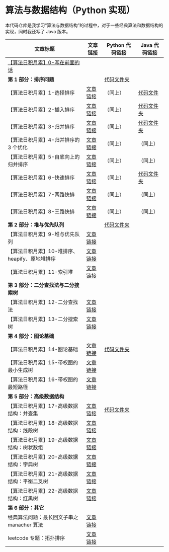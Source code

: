 # 算法与数据结构（Python 实现）

本代码仓库是我学习“算法与数据结构”的过程中，对于一些经典算法和数据结构的实现，同时我还写了 Java 版本。





| 文章标题                                                     | 文章链接                                                     | Python 代码链接                                              | Java 代码链接                                                |
| ------------------------------------------------------------ | ------------------------------------------------------------ | ------------------------------------------------------------ | ------------------------------------------------------------ |
| [【算法日积月累】0-写在前面的话](https://www.liwei.party/2019/01/01/algorithms-and-data-structures/introduction/) |                                                              |                                                              |                                                              |
| **第 1 部分：排序问题**                                      |                                                              | [代码文件夹](https://github.com/liweiwei1419/Algorithms-Learning-Python/tree/master/sort) |                                                              |
| 【算法日积月累】1-选择排序                                   | [文章链接](https://www.liwei.party/2019/01/02/algorithms-and-data-structures/selection-sort/) | （同上）                                                     | [代码文件](https://github.com/liweiwei1419/Algorithms-Learning-Java/blob/master/01-Selection-Sort/src/SelectSort.java) |
| 【算法日积月累】2-插入排序                                   | [文章链接](https://www.liwei.party/2019/01/03/algorithms-and-data-structures/insert-sort/) | （同上）                                                     | [代码文件夹](https://github.com/liweiwei1419/Algorithms-Learning-Java/tree/master/02-Insertion-Sort/src) |
| 【算法日积月累】3-归并排序                                   | [文章链接](https://www.liwei.party/2019/01/04/algorithms-and-data-structures/merge-sort/) | （同上）                                                     | [代码文件夹](https://github.com/liweiwei1419/Algorithms-Learning-Java/tree/master/03-Merge-Sort/src) |
| 【算法日积月累】4-归并排序的 3 个优化                        | [文章链接](https://www.liwei.party/2019/01/05/algorithms-and-data-structures/merge-sort-optimize/) | （同上）                                                     | （同上）                                                     |
| 【算法日积月累】5-自底向上的归并排序                         | [文章链接](https://www.liwei.party/2019/01/06/algorithms-and-data-structures/merge-sort-bottom-to-up/) | （同上）                                                     | （同上）                                                     |
| 【算法日积月累】6-快速排序                                   | [文章链接](https://www.liwei.party/2019/01/07/algorithms-and-data-structures/quick-sort-1/) | （同上）                                                     | [代码文件夹](https://github.com/liweiwei1419/Algorithms-Learning-Java/tree/master/04-Quick-Sort/src) |
| 【算法日积月累】7-两路快排                                   | [文章链接](https://www.liwei.party/2019/01/08/algorithms-and-data-structures/quick-sort-2/) | （同上）                                                     | （同上）                                                     |
| 【算法日积月累】8-三路快排                                   | [文章链接](https://www.liwei.party/2019/01/09/algorithms-and-data-structures/quick-sort-3/) | （同上）                                                     | （同上）                                                     |
| **第 2 部分：堆与优先队列**                                  |                                                              | [代码文件夹](https://github.com/liweiwei1419/Algorithms-Learning-Python/tree/master/heap) |                                                              |
| 【算法日积月累】9-堆与优先队列                               | [文章链接](https://www.liwei.party/2019/01/10/algorithms-and-data-structures/priority-queue/) |                                                              |                                                              |
| 【算法日积月累】10-堆排序、heapify、原地堆排序               | [文章链接](https://www.liwei.party/2019/01/11/algorithms-and-data-structures/heapify-and-heap-sort/) |                                                              |                                                              |
| 【算法日积月累】11-索引堆                                    | [文章链接](https://www.liwei.party/2019/01/12/algorithms-and-data-structures/index-heap/) |                                                              |                                                              |
| **第 3 部分：二分查找法与二分搜索树**                        |                                                              |                                                              |                                                              |
| 【算法日积月累】12-二分查找法                                | [文章链接](https://www.liwei.party/2019/01/13/algorithms-and-data-structures/binary-search/) |                                                              |                                                              |
| 【算法日积月累】13-二分搜索树                                | [文章链接](https://www.liwei.party/2019/01/14/algorithms-and-data-structures/binary-search-tree/) |                                                              |                                                              |
| **第 4 部分：图论基础**                                      |                                                              |                                                              |                                                              |
| 【算法日积月累】14-图论基础                                  | [文章链接](https://www.liwei.party/2019/01/15/algorithms-and-data-structures/graph-basis/) | [代码文件夹](https://github.com/liweiwei1419/Algorithms-Learning-Python/tree/master/unweighted-graph) |                                                              |
| 【算法日积月累】15-带权图的最小生成树                        | [文章链接](https://www.liwei.party/2019/01/16/algorithms-and-data-structures/minimum-span-trees/) |                                                              |                                                              |
| 【算法日积月累】16-带权图的最短路径                          | [文章链接](https://www.liwei.party/2019/01/17/algorithms-and-data-structures/shortest-path/) |                                                              |                                                              |
| **第 5 部分：高级数据结构**                                  |                                                              |                                                              |                                                              |
| 【算法日积月累】17-高级数据结构：并查集                      | [文章链接](https://www.liwei.party/2019/01/18/algorithms-and-data-structures/union-find-set/) | [代码文件夹](https://github.com/liweiwei1419/Algorithms-Learning-Python/tree/master/union_find) |                                                              |
| 【算法日积月累】18-高级数据结构：线段树                      | [文章链接](https://www.liwei.party/2019/01/19/algorithms-and-data-structures/segment-tree/) |                                                              |                                                              |
| 【算法日积月累】19-高级数据结构：树状数组                    | [文章链接](https://www.liwei.party/2019/01/20/algorithms-and-data-structures/fenwick-tree/) |                                                              |                                                              |
| 【算法日积月累】20-高级数据结构：字典树                      | [文章链接](https://www.liwei.party/2019/01/21/algorithms-and-data-structures/trie/) |                                                              |                                                              |
| 【算法日积月累】21-高级数据结构：平衡二叉树                  | [文章链接](https://www.liwei.party/2019/01/22/algorithms-and-data-structures/avl-tree/) |                                                              |                                                              |
| 【算法日积月累】22-高级数据结构：红黑树                      | [文章链接](https://www.liwei.party/2019/01/23/algorithms-and-data-structures/red-black-tree/) |                                                              |                                                              |
| **第 6 部分：其它**                                          |                                                              |                                                              |                                                              |
| 经典算法问题：最长回文子串之 manacher 算法                   | [文章链接](https://www.liwei.party/2019/02/17/leetcode-tag/longest-palindromic-substring/) |                                                              |                                                              |
| leetcode 专题：拓扑排序                                      | [文章链接](https://www.liwei.party/2019/02/16/leetcode-tag/topological-sort/) |                                                              |                                                              |

